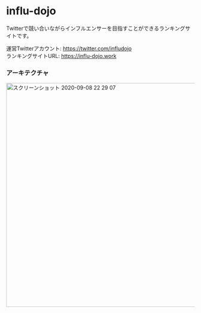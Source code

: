 # influ-dojo

Twitterで競い合いながらインフルエンサーを目指すことができるランキングサイトです。

運営Twitterアカウント: https://twitter.com/infludojo \
ランキングサイトURL: https://influ-dojo.work

### アーキテクチャ
<img width="600" alt="スクリーンショット 2020-09-08 22 29 07" src="https://user-images.githubusercontent.com/44150538/92482626-c8ce6200-f222-11ea-9ce3-df0fe3e51107.png">
